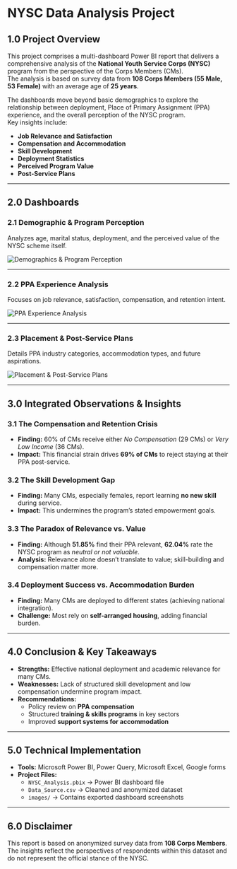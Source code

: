 # NYSC Data Analysis Project

## 1.0 Project Overview
This project comprises a multi-dashboard Power BI report that delivers a comprehensive analysis of the **National Youth Service Corps (NYSC)** program from the perspective of the Corps Members (CMs).  
The analysis is based on survey data from **108 Corps Members (55 Male, 53 Female)** with an average age of **25 years**.

The dashboards move beyond basic demographics to explore the relationship between deployment, Place of Primary Assignment (PPA) experience, and the overall perception of the NYSC program.  
Key insights include:  

- **Job Relevance and Satisfaction**  
- **Compensation and Accommodation**  
- **Skill Development**  
- **Deployment Statistics**  
- **Perceived Program Value**  
- **Post-Service Plans**

---

## 2.0 Dashboards

### 2.1 Demographic & Program Perception
Analyzes age, marital status, deployment, and the perceived value of the NYSC scheme itself.  

![Demographics & Program Perception](Dashboard1.png)

---

### 2.2 PPA Experience Analysis
Focuses on job relevance, satisfaction, compensation, and retention intent.  

![PPA Experience Analysis](Dashboard2.png)

---

### 2.3 Placement & Post-Service Plans
Details PPA industry categories, accommodation types, and future aspirations.  

![Placement & Post-Service Plans](Dashboard3.png)

---

## 3.0 Integrated Observations & Insights

### 3.1 The Compensation and Retention Crisis
- **Finding:** 60% of CMs receive either *No Compensation* (29 CMs) or *Very Low Income* (36 CMs).  
- **Impact:** This financial strain drives **69% of CMs** to reject staying at their PPA post-service.  

### 3.2 The Skill Development Gap
- **Finding:** Many CMs, especially females, report learning **no new skill** during service.  
- **Impact:** This undermines the program’s stated empowerment goals.  

### 3.3 The Paradox of Relevance vs. Value
- **Finding:** Although **51.85%** find their PPA relevant, **62.04%** rate the NYSC program as *neutral or not valuable*.  
- **Analysis:** Relevance alone doesn’t translate to value; skill-building and compensation matter more.  

### 3.4 Deployment Success vs. Accommodation Burden
- **Finding:** Many CMs are deployed to different states (achieving national integration).  
- **Challenge:** Most rely on **self-arranged housing**, adding financial burden.  

---

## 4.0 Conclusion & Key Takeaways
- **Strengths:** Effective national deployment and academic relevance for many CMs.  
- **Weaknesses:** Lack of structured skill development and low compensation undermine program impact.  
- **Recommendations:**  
  - Policy review on **PPA compensation**  
  - Structured **training & skills programs** in key sectors  
  - Improved **support systems for accommodation**  

---

## 5.0 Technical Implementation
- **Tools:** Microsoft Power BI, Power Query, Microsoft Excel, Google forms 
- **Project Files:**  
  - `NYSC_Analysis.pbix` → Power BI dashboard file  
  - `Data_Source.csv` → Cleaned and anonymized dataset  
  - `images/` → Contains exported dashboard screenshots  

---

## 6.0 Disclaimer
This report is based on anonymized survey data from **108 Corps Members**.  
The insights reflect the perspectives of respondents within this dataset and do not represent the official stance of the NYSC.

